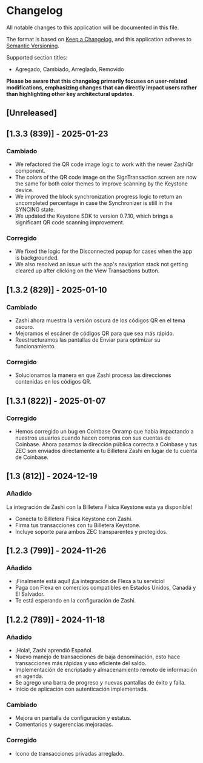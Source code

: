 # Changelog
All notable changes to this application will be documented in this file.

The format is based on [Keep a Changelog](https://keepachangelog.com/en/1.0.0/),
and this application adheres to [Semantic Versioning](https://semver.org/spec/v2.0.0.html).

Supported section titles:
- Agregado, Cambiado, Arreglado, Removido

**Please be aware that this changelog primarily focuses on user-related modifications, emphasizing changes that can
directly impact users rather than highlighting other key architectural updates.**

## [Unreleased]

## [1.3.3 (839)] - 2025-01-23

### Cambiado
- We refactored the QR code image logic to work with the newer ZashiQr component.
- The colors of the QR code image on the SignTransaction screen are now the same for both color themes to improve
  scanning by the Keystone device.
- We improved the block synchronization progress logic to return an uncompleted percentage in case the Synchronizer
  is still in the SYNCING state.
- We updated the Keystone SDK to version 0.7.10, which brings a significant QR code scanning improvement.

### Corregido
- We fixed the logic for the Disconnected popup for cases when the app is backgrounded.
- We also resolved an issue with the app's navigation stack not getting cleared up after clicking on the View
  Transactions button.

## [1.3.2 (829)] - 2025-01-10

### Cambiado
- Zashi ahora muestra la versión oscura de los códigos QR en el tema oscuro.
- Mejoramos el escáner de códigos QR para que sea más rápido.
- Reestructuramos las pantallas de Enviar para optimizar su funcionamiento.

### Corregido
- Solucionamos la manera en que Zashi procesa las direcciones contenidas en los códigos QR.

## [1.3.1 (822)] - 2025-01-07

### Corregido
- Hemos corregido un bug en Coinbase Onramp que había impactando a nuestros usuarios cuando hacen compras con sus 
  cuentas de Coinbase. Ahora pasamos la dirección pública correcta a Coinbase y tus ZEC son enviados directamente a 
  tu Billetera Zashi en lugar de tu cuenta de Coinbase.

## [1.3 (812)] - 2024-12-19

### Añadido
La integración de Zashi con la Billetera Física Keystone esta ya disponible!
- Conecta to Billetera Fisica Keystone con Zashi.
- Firma tus transacciones con tu Billetera Keystone.
- Incluye soporte para ambos ZEC transparentes y protegidos. 

## [1.2.3 (799)] - 2024-11-26

### Añadido
- ¡Finalmente está aquí! ¡La integración de Flexa a tu servicio!
- Paga con Flexa en comercios compatibles en Estados Unidos, Canadá y El Salvador.
- Te está esperando en la configuración de Zashi.

## [1.2.2 (789)] - 2024-11-18

### Añadido
- ¡Hola!, Zashi aprendió Español.
- Nuevo manejo de transacciones de baja denominación, esto hace transacciones más rápidas y uso eficiente del saldo.
- Implementación de encriptado  y almacenamiento remoto de información en agenda.
- Se agrego una barra de progreso y nuevas pantallas de éxito y falla.
- Inicio de aplicación con autenticación implementada.

### Cambiado
- Mejora en pantalla de configuración y estatus.
- Comentarios y sugerencias mejoradas.

### Corregido
- Icono de transacciones privadas arreglado.
